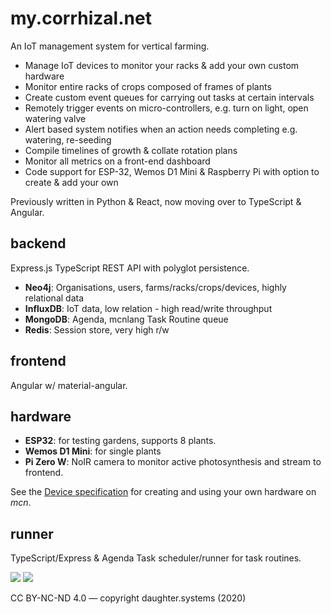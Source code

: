 # my.corrhizal.net

An IoT management system for vertical farming.

- Manage IoT devices to monitor your racks & add your own custom hardware
- Monitor entire racks of crops composed of frames of plants
- Create custom event queues for carrying out tasks at certain intervals
- Remotely trigger events on micro-controllers, e.g. turn on light, open watering valve
- Alert based system notifies when an action needs completing e.g. watering, re-seeding
- Compile timelines of growth & collate rotation plans
- Monitor all metrics on a front-end dashboard
- Code support for ESP-32, Wemos D1 Mini & Raspberry Pi with option to create & add your own

Previously written in Python & React, now moving over to TypeScript & Angular.

## backend

Express.js TypeScript REST API with polyglot persistence.

- **Neo4j**: Organisations, users, farms/racks/crops/devices, highly relational data
- **InfluxDB**: IoT data, low relation - high read/write throughput
- **MongoDB**: Agenda, mcnlang Task Routine queue
- **Redis**: Session store, very high r/w

## frontend

Angular w/ material-angular.

## hardware

- **ESP32**: for testing gardens, supports 8 plants.
- **Wemos D1 Mini**: for single plants
- **Pi Zero W**: NoIR camera to monitor active photosynthesis and stream to frontend.

See the [Device specification](https://gitlab.com/cxss/mcn/-/blob/master/backend/lib/common/types/devices/device-api-spec.md) for creating and using your own hardware on _mcn_.

## runner

TypeScript/Express & Agenda Task scheduler/runner for task routines.

![](https://ftp.cass.si/9952g6rSa.png)
![](https://ftp.cass.si/05k95y00d.png)

CC BY-NC-ND 4.0 — copyright daughter.systems (2020)
